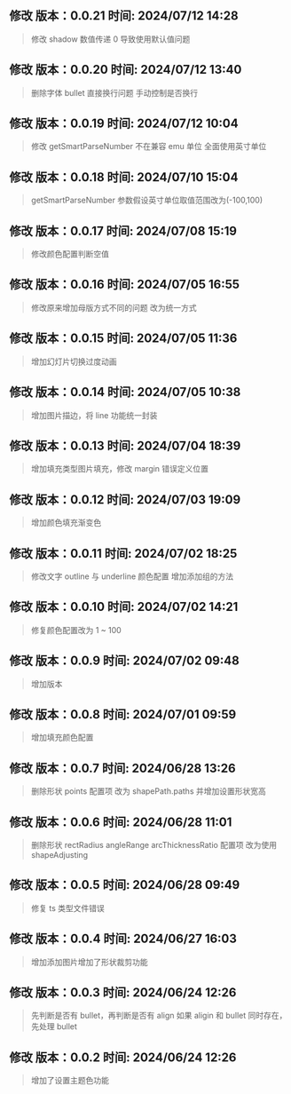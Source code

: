 ## 修改 版本：0.0.21 时间: 2024/07/12 14:28

> 修改 shadow 数值传递 0 导致使用默认值问题

## 修改 版本：0.0.20 时间: 2024/07/12 13:40

> 删除字体 bullet 直接换行问题 手动控制是否换行

## 修改 版本：0.0.19 时间: 2024/07/12 10:04

> 修改 getSmartParseNumber 不在兼容 emu 单位 全面使用英寸单位

## 修改 版本：0.0.18 时间: 2024/07/10 15:04

> getSmartParseNumber 参数假设英寸单位取值范围改为(-100,100)

## 修改 版本：0.0.17 时间: 2024/07/08 15:19

> 修改颜色配置判断空值

## 修改 版本：0.0.16 时间: 2024/07/05 16:55

> 修改原来增加母版方式不同的问题 改为统一方式

## 修改 版本：0.0.15 时间: 2024/07/05 11:36

> 增加幻灯片切换过度动画

## 修改 版本：0.0.14 时间: 2024/07/05 10:38

> 增加图片描边，将 line 功能统一封装

## 修改 版本：0.0.13 时间: 2024/07/04 18:39

> 增加填充类型图片填充，修改 margin 错误定义位置

## 修改 版本：0.0.12 时间: 2024/07/03 19:09

> 增加颜色填充渐变色

## 修改 版本：0.0.11 时间: 2024/07/02 18:25

> 修改文字 outline 与 underline 颜色配置
> 增加添加组的方法

## 修改 版本：0.0.10 时间: 2024/07/02 14:21

> 修复颜色配置改为 1 ~ 100

## 修改 版本：0.0.9 时间: 2024/07/02 09:48

> 增加版本

## 修改 版本：0.0.8 时间: 2024/07/01 09:59

> 增加填充颜色配置

## 修改 版本：0.0.7 时间: 2024/06/28 13:26

> 删除形状 points 配置项 改为 shapePath.paths 并增加设置形状宽高

## 修改 版本：0.0.6 时间: 2024/06/28 11:01

> 删除形状 rectRadius angleRange arcThicknessRatio 配置项 改为使用 shapeAdjusting

## 修改 版本：0.0.5 时间: 2024/06/28 09:49

> 修复 ts 类型文件错误

## 修改 版本：0.0.4 时间: 2024/06/27 16:03

> 增加添加图片增加了形状裁剪功能

## 修改 版本：0.0.3 时间: 2024/06/24 12:26

> 先判断是否有 bullet，再判断是否有 align 如果 aligin 和 bullet 同时存在，先处理 bullet

## 修改 版本：0.0.2 时间: 2024/06/24 12:26

> 增加了设置主题色功能
